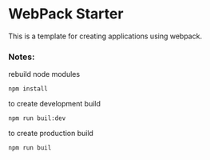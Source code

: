 # WebPack Starter

This is a template for creating applications using webpack.

### Notes:
rebuild node modules
```
npm install
```
to create development build
```
npm run buil:dev
```
to create production build
```
npm run buil
```